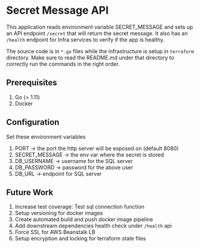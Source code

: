 # Secret Message API

This application reads environment variable SECRET_MESSAGE and sets up an API endpoint `/secret` that will return the secret message.
It also has an `/health` endpoint for Infra services to verify if the app is healthy.

The source code is in `*.go` files while the infrastructure is setup in `terraform` directory. Make sure to read the README.md
under that directory to correctly run the commands in the right order.

## Prerequisites

1. Go (> 1.11)
2. Docker

## Configuration

Set these environment variables

1. PORT -> the port the http server will be exposed on (default 8080)
2. SECRET_MESSAGE -> the env var where the secret is stored
3. DB_USERNAME -> username for the SQL server
4. DB_PASSWORD -> password for the above user
5. DB_URL -> endpoint for SQL server

## Future Work

1. Increase test coverage: Test sql connection function
2. Setup versioning for docker images
3. Create automated build and push docker image pipeline
4. Add downstream dependencies health check under `/health` api
5. Force SSL for AWS Beanstalk LB
6. Setup encryption and locking for terraform state files
